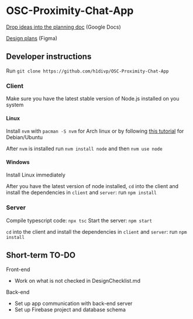 # OSC-Proximity-Chat-App
[Drop ideas into the planning doc](https://docs.google.com/document/d/1fnZhzdzapjkcn7T2G9LytV6WGVBb7rkJRJlz3hdv6NY/edit?usp=sharing) (Google Docs)

[Design plans](https://www.figma.com/file/2mvddKeA4XMODdCidYkDid/Proximity-Chat-App) (Figma)

## Developer instructions

Run `git clone https://github.com/h1divp/OSC-Proximity-Chat-App`

### Client
Make sure you have the latest stable version of Node.js installed on you system
#### Linux
Install `nvm` with `pacman -S nvm` for Arch linux or by following [this tutorial](https://tecadmin.net/how-to-install-nvm-on-ubuntu-20-04/) for Debian/Ubuntu

After `nvm` is installed run `nvm install node` and then `nvm use node`

#### Windows
Install Linux immediately


After you have the latest version of node installed, `cd` into the client and install the dependencies in `client` and `server`: run `npm install`

### Server
Compile typescript code: `npx tsc`
Start the server: `npm start`

`cd` into the client and install the dependencies in `client` and `server`: run `npm install`

## Short-term TO-DO
Front-end
* Work on what is not checked in DesignChecklist.md

Back-end
* Set up app communication with back-end server
* Set up Firebase project and database schema
